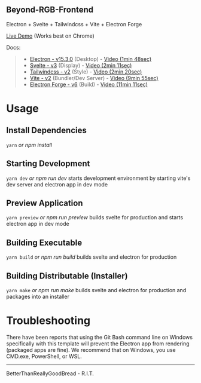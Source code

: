 ## Beyond-RGB-Frontend

Electron + Svelte + Tailwindcss + Vite + Electron Forge

[Live Demo](https://dev.d2m0gyo8ptlels.amplifyapp.com/) (Works best on Chrome)

Docs: 
> - [Electron - v15.3.0](https://www.electronjs.org/docs/latest/) (Desktop)
    - [Video (1min 48sec)](https://www.youtube.com/watch?v=m3OjWNFREJo)
> - [Svelte - v3](https://svelte.dev/docs) (Display)
    - [Video (2min 11sec)](https://www.youtube.com/watch?v=rv3Yq-B8qp4)
> - [Tailwindcss - v2](https://tailwindcss.com/docs) (Style)
    - [Video (2min 20sec)](https://www.youtube.com/watch?v=mr15Xzb1Ook)
> - [Vite - v2](https://vitejs.dev/guide/) (Bundler/Dev Server)
    - [Video (9min 55sec)](https://www.youtube.com/watch?v=5IG4UmULyoA)
> - [Electron Forge - v6](https://www.electronforge.io/) (Build)
    - [Video (11min 11sec)](https://www.youtube.com/watch?v=3yqDxhR2XxE)

# Usage

## Install Dependencies

`yarn` *or npm install*

## Starting Development

`yarn dev` *or npm run dev*
starts development environment by starting vite's dev server and electron app in dev mode

## Preview Application

`yarn preview` *or npm run preview*
builds svelte for production and starts electron app in dev mode

## Building Executable

`yarn build` *or npm run build*
builds svelte and electron for production

## Building Distributable (Installer)

`yarn make` *or npm run make*
builds svelte and electron for production and packages into an installer

# Troubleshooting
There have been reports that using the Git Bash command line on Windows specifically with this template will prevent the Electron app from rendering (packaged apps are fine). We recommend that on Windows, you use CMD.exe, PowerShell, or WSL.

---

BetterThanReallyGoodBread - R.I.T.